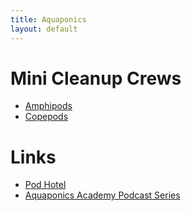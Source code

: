 ```yaml
---
title: Aquaponics
layout: default
---
```


# Mini Cleanup Crews

* [Amphipods](https://en.wikipedia.org/wiki/Amphipoda)
* [Copepods](https://en.wikipedia.org/wiki/Copepod)

# Links

* [Pod Hotel](https://www.bulkreefsupply.com/pod-hotel-clear-water.html?srsltid=AfmBOopZ1hElKwiksqQ6QyrEI8W4aYyj-QC9Lt8W70OFHTFjwPNFbWnj)
* [Aquaponics Academy Podcast Series](https://www.youtube.com/playlist?list=PLAPahqrfGZZmUNzrQV0ZwKjUrmqq-Stqh)